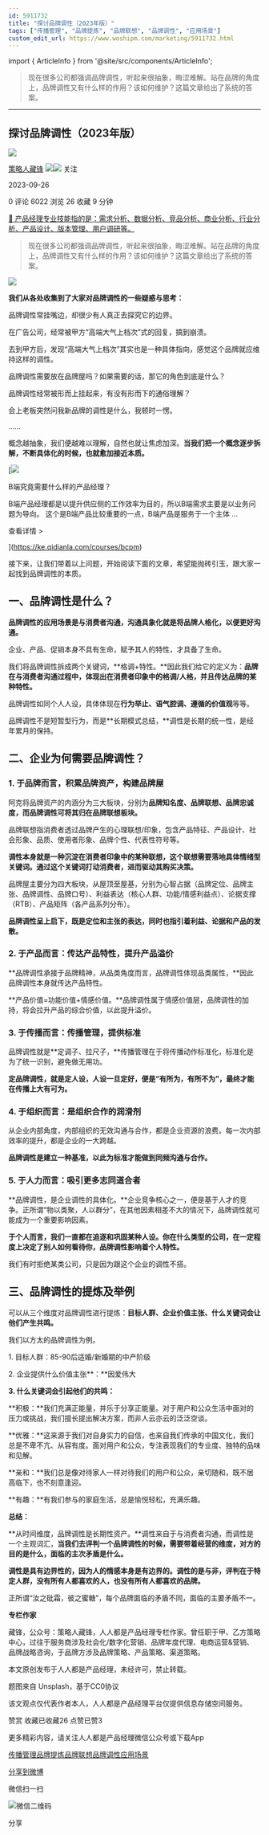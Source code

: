 ```yaml
---
id: 5911732
title: "探讨品牌调性（2023年版）"
tags: ["传播管理", "品牌提炼", "品牌联想", "品牌调性", "应用场景"]
custom_edit_url: https://www.woshipm.com/marketing/5911732.html
---
```

import { ArticleInfo } from '@site/src/components/ArticleInfo';

<ArticleInfo
    author="策略人藏锋"
    authorLink="https://www.woshipm.com/u/813999"
    published="2023-09-26"
    views={6022}
    comments={0}
    collects={26}
/>

> 现在很多公司都强调品牌调性，听起来很抽象，晦涩难解。站在品牌的角度上，品牌调性又有什么样的作用？该如何维护？这篇文章给出了系统的答案。

---

## 探讨品牌调性（2023年版）

[![](https://static.woshipm.com/view/woshipm_api_def_20230517102557_9707.png?imageView2/1/w/72/h/72/q/100)](https://www.woshipm.com/u/813999)

[策略人藏锋](https://www.woshipm.com/u/813999) ![](https://static.woshipm.com/tag/1121_1@2x.png)![](https://static.woshipm.com/tag/2105_1@2x.png) 关注

2023-09-26

0 评论 6022 浏览 26 收藏 9 分钟

[🔗 产品经理专业技能指的是：需求分析、数据分析、竞品分析、商业分析、行业分析、产品设计、版本管理、用户调研等。](https://ke.qidianla.com/courses/90pm)

> 现在很多公司都强调品牌调性，听起来很抽象，晦涩难解。站在品牌的角度上，品牌调性又有什么样的作用？该如何维护？这篇文章给出了系统的答案。

![](https://image.woshipm.com/2023/04/13/240c5364-d9ef-11ed-9d7a-00163e0b5ff3.jpg)

****我们从各处收集到了大家对品牌调性的一些疑惑与思考：****

品牌调性常挂嘴边，却很少有人真正去探究它的边界。

在广告公司，经常被甲方“高端大气上档次”式的回复，搞到崩溃。

去到甲方后，发现“高端大气上档次”其实也是一种具体指向，感觉这个品牌就应维持这样的调性。

品牌调性需要放在品牌屋吗？如果需要的话，那它的角色到底是什么？

品牌调性经常被形而上挂起来，有没有形而下的通俗理解？

会上老板突然问我新品牌的调性是什么，我顿时一愣。

……

概念越抽象，我们便越难以理解，自然也就让焦虑加深。**当我们把一个概念逐步拆解，不断具体化的时候，也就愈加接近本质。**

[![](https://image.woshipm.com/2023/08/02/f7cafd68-30e3-11ee-9da3-00163e0b5ff3.png)

B端究竟需要什么样的产品经理？

B端产品经理都是以提升供应侧的工作效率为目的，所以B端需求主要是以业务问题为导向。 这个是B端产品比较重要的一点，B端产品是服务于一个主体 ...

查看详情 >

](https://ke.qidianla.com/courses/bcpm)

接下来，让我们带着以上问题，开始阅读下面的文章，希望能抛砖引玉，跟大家一起找到品牌调性的本质。

## 一、品牌调性是什么？

**品牌调性的应用场景是与消费者沟通，沟通具象化就是将品牌人格化，以便更好沟通。**

企业、产品、促销本身不具有生命，赋予其人的特性，才具备了生命。

我们将品牌调性拆成两个关键词，**格调+特性。**因此我们给它的定义为：**品牌在与消费者沟通过程中，体现出在消费者印象中的格调/人格，并且传达品牌的某种特性。**

品牌调性如同个人人设，具体体现在**行为举止、语气腔调、遵循的价值观**等等。

品牌调性不是短暂型行为，而是**长期模式总结，**调性是长期的统一性，是经年累月的保持。

## 二、企业为何需要品牌调性？

### 1\. 于品牌而言，积累品牌资产，构建品牌屋

阿克将品牌资产的内涵分为三大板块，分别为**品牌知名度、品牌联想、品牌忠诚度，而品牌调性可将其归在品牌联想板块。**

品牌联想指消费者透过品牌产生的心理联想/印象，包含产品特征、产品设计、社会形象、品质、使用者形象、品牌个性、代表性符号等。

**调性本身就是一种沉淀在消费者印象中的某种联想，这个联想需要落地具体情绪型关键词。通过这个关键词打动消费者，进而驱动其购买决策。**

品牌屋主要分为四大板块，从屋顶至屋基，分别为心智占据（品牌定位、品牌主张、品牌调性、品牌口号）、利益表达（核心人群、功能/情感利益点）、论据支撑（RTB）、产品矩阵（各产品系列分布）。

**品牌调性呈上启下，既是定位和主张的表达，同时也指引着利益、论据和产品的发散。**

### 2\. 于产品而言：传达产品特性，提升产品溢价

**品牌调性承接于品牌精神，从品类角度而言，品牌调性体现品类属性，**因此品牌调性本身就传达产品特性。

**产品价值=功能价值+情感价值。**品牌调性属于情感价值层，品牌调性的加持，将会拉升产品的综合价值，以此提升溢价。

### 3\. 于传播而言：传播管理，提供标准

品牌调性就是**定调子、拉尺子，**传播管理在于将传播动作标准化，标准化是为了统一识别，避免做无用功。

**定品牌调性，就是定人设，人设一旦定好，便是“有所为，有所不为”，最终才能在传播上大有可为。**

### 4\. 于组织而言：是组织合作的润滑剂

从企业内部角度，内部组织的无效沟通与合作，都是企业资源的浪费。每一次内部效率的提升，都是企业的一大跨越。

**品牌调性是建立一种基准，以此为标准才能做到同频沟通与合作。**

### 5\. 于人力而言：吸引更多志同道合者

**品牌调性，是企业调性的具体化。**企业竞争核心之一，便是基于人才的竞争。正所谓“物以类聚，人以群分”，在其他因素相差不大的情况下，品牌调性就可能成为一个重要影响因素。

**于个人而言，我们一直都在追逐和巩固某种人设。你在什么类型的公司，在一定程度上决定了别人如何看待你，品牌调性影响着个人特性。**

我们有时拒绝某类公司，只是因为跟这个企业的调性不搭。

## 三、品牌调性的提炼及举例

可以从三个维度对品牌调性进行提炼：**目标人群、企业价值主张、什么关键词会让他们产生共鸣。**

我们以方太的品牌调性为例。

1\. 目标人群：85-90后适婚/新婚期的中产阶级

2\. 企业提供什么价值主张**：**因爱伟大

**3\. 什么关键词会引起他们的共鸣：**

**积极：**我们充满正能量，并乐于分享正能量。对于用户和公众生活中面对的压力或挑战，我们擅长提出解决方案，而非人云亦云的泛泛空谈。

**优雅：**这来源于我们对自身实力的自信，也来自我们传承的中国文化，我们总是不卑不亢、从容有度。面对用户和公众，专注表现我们的专业度、独特的品味和见解。

**亲和：**我们总是像对待家人一样对待我们的用户和公众，亲切随和，既不居高临下，也不刻意逢迎。

**有趣：**有我们参与的家庭生活，总是愉悦轻松，充满乐趣。

**总结：**

**从时间维度，品牌调性是长期性资产。**调性来自于与消费者沟通，而调性是一个主观词汇，**当我们去评判一个品牌调性的时候，需要带着经营的维度，对方的目的是什么，面临的主次矛盾是什么。**

**调性是具有边界性的，因为人的情感本身是有边界的。调性的是与非，评判在于特定人群，没有所有人都喜欢的人，也没有所有人都喜欢的品牌。**

正所谓“汝之砒霜，彼之蜜糖”，每个品牌面临的矛盾不同，面临的主要矛盾不一。

**专栏作家**

藏锋，公众号：策略人藏锋，人人都是产品经理专栏作家。曾任职于甲、乙方策略中心，过往于服务商涉及社会化/数字化营销、品牌年度代理、电商运营&营销、品牌战略咨询，于品牌方涉及品牌策略、产品策略、渠道策略。

本文原创发布于人人都是产品经理，未经许可，禁止转载。

题图来自 Unsplash，基于CC0协议

该文观点仅代表作者本人，人人都是产品经理平台仅提供信息存储空间服务。

赞赏 收藏已收藏26 点赞已赞3

更多精彩内容，请关注人人都是产品经理微信公众号或下载App

[传播管理](https://www.woshipm.com/tag/%e4%bc%a0%e6%92%ad%e7%ae%a1%e7%90%86)[品牌提炼](https://www.woshipm.com/tag/%e5%93%81%e7%89%8c%e6%8f%90%e7%82%bc)[品牌联想](https://www.woshipm.com/tag/%e5%93%81%e7%89%8c%e8%81%94%e6%83%b3)[品牌调性](https://www.woshipm.com/tag/%e5%93%81%e7%89%8c%e8%b0%83%e6%80%a7)[应用场景](https://www.woshipm.com/tag/%e5%ba%94%e7%94%a8%e5%9c%ba%e6%99%af)

[分享到微博](https://service.weibo.com/share/share.php?appkey=2775287854&title=探讨品牌调性（2023年版）&url=https://www.woshipm.com/marketing/5911732.html&pic=https://image.woshipm.com/2023/04/13/240c5364-d9ef-11ed-9d7a-00163e0b5ff3.jpg)

微信扫一扫

![微信二维码](https://api.pwmqr.com/qrcode/create/?url=https://www.woshipm.com/marketing/5911732.html)

分享